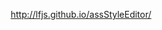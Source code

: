 <p align="center">
  <a href="http://lfjs.github.io/assStyleEditor/">
    http://lfjs.github.io/assStyleEditor/
  </a>
</p>


